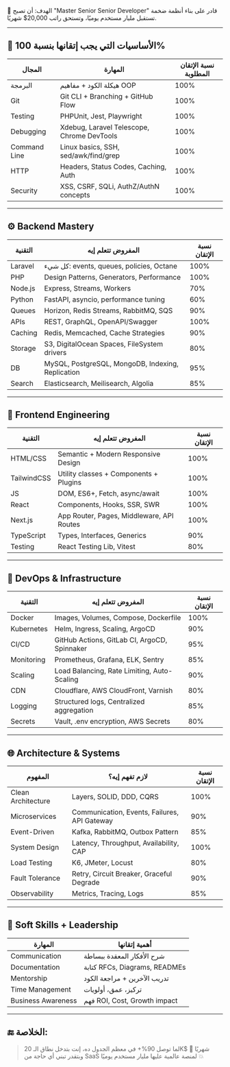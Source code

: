 🎯 الهدف:
أن تصبح "Master Senior Senior Developer" قادر على بناء أنظمة ضخمة تستقبل مليار مستخدم يوميًا، وتستحق راتب 20,000$ شهريًا.

---

## 🧱 الأساسيات التي يجب إتقانها بنسبة 100%
| المجال | المهارة | نسبة الإتقان المطلوبة |
|--------|---------|-------------------------|
| البرمجة | هيكلة الكود + مفاهيم OOP | 100% |
| Git | Git CLI + Branching + GitHub Flow | 100% |
| Testing | PHPUnit, Jest, Playwright | 100% |
| Debugging | Xdebug, Laravel Telescope, Chrome DevTools | 100% |
| Command Line | Linux basics, SSH, sed/awk/find/grep | 100% |
| HTTP | Headers, Status Codes, Caching, Auth | 100% |
| Security | XSS, CSRF, SQLi, AuthZ/AuthN concepts | 100% |

---

## ⚙️ Backend Mastery
| التقنية | المفروض تتعلم إيه | نسبة الإتقان |
|--------|----------------------|----------------|
| Laravel | كل شيء: events, queues, policies, Octane | 100% |
| PHP | Design Patterns, Generators, Performance | 100% |
| Node.js | Express, Streams, Workers | 70% |
| Python | FastAPI, asyncio, performance tuning | 60% |
| Queues | Horizon, Redis Streams, RabbitMQ, SQS | 90% |
| APIs | REST, GraphQL, OpenAPI/Swagger | 100% |
| Caching | Redis, Memcached, Cache Strategies | 90% |
| Storage | S3, DigitalOcean Spaces, FileSystem drivers | 80% |
| DB | MySQL, PostgreSQL, MongoDB, Indexing, Replication | 95% |
| Search | Elasticsearch, Meilisearch, Algolia | 85% |

---

## 🚀 Frontend Engineering
| التقنية | المفروض تتعلم إيه | نسبة الإتقان |
|--------|----------------------|----------------|
| HTML/CSS | Semantic + Modern Responsive Design | 100% |
| TailwindCSS | Utility classes + Components + Plugins | 100% |
| JS | DOM, ES6+, Fetch, async/await | 100% |
| React | Components, Hooks, SSR, SWR | 100% |
| Next.js | App Router, Pages, Middleware, API Routes | 100% |
| TypeScript | Types, Interfaces, Generics | 90% |
| Testing | React Testing Lib, Vitest | 80% |

---

## 🐳 DevOps & Infrastructure
| التقنية | المفروض تتعلم إيه | نسبة الإتقان |
|--------|----------------------|----------------|
| Docker | Images, Volumes, Compose, Dockerfile | 100% |
| Kubernetes | Helm, Ingress, Scaling, ArgoCD | 90% |
| CI/CD | GitHub Actions, GitLab CI, ArgoCD, Spinnaker | 95% |
| Monitoring | Prometheus, Grafana, ELK, Sentry | 85% |
| Scaling | Load Balancing, Rate Limiting, Auto-Scaling | 90% |
| CDN | Cloudflare, AWS CloudFront, Varnish | 80% |
| Logging | Structured logs, Centralized aggregation | 85% |
| Secrets | Vault, .env encryption, AWS Secrets | 80% |

---

## 🌐 Architecture & Systems
| المفهوم | لازم تفهم إيه؟ | نسبة الإتقان |
|---------|------------------|----------------|
| Clean Architecture | Layers, SOLID, DDD, CQRS | 100% |
| Microservices | Communication, Events, Failures, API Gateway | 90% |
| Event-Driven | Kafka, RabbitMQ, Outbox Pattern | 85% |
| System Design | Latency, Throughput, Availability, CAP | 100% |
| Load Testing | K6, JMeter, Locust | 80% |
| Fault Tolerance | Retry, Circuit Breaker, Graceful Degrade | 90% |
| Observability | Metrics, Tracing, Logs | 85% |

---

## 🧠 Soft Skills + Leadership
| المهارة | أهمية إتقانها |
|--------|----------------|
| Communication | شرح الأفكار المعقدة ببساطة | 100% |
| Documentation | كتابة RFCs, Diagrams, READMEs | 95% |
| Mentorship | تدريب الآخرين + مراجعة الكود | 90% |
| Time Management | تركيز، عمق، أولويات | 90% |
| Business Awareness | فهم ROI, Cost, Growth impact | 85% |

---

## 🔚 الخلاصة:
> لما توصل 90%+ في معظم الجدول ده، إنت بتدخل نطاق الـ 20K$ شهريًا 🚀
> وبتقدر تبني أي حاجة من SaaS لمنصة عالمية عليها مليار مستخدم يوميًا 💥

